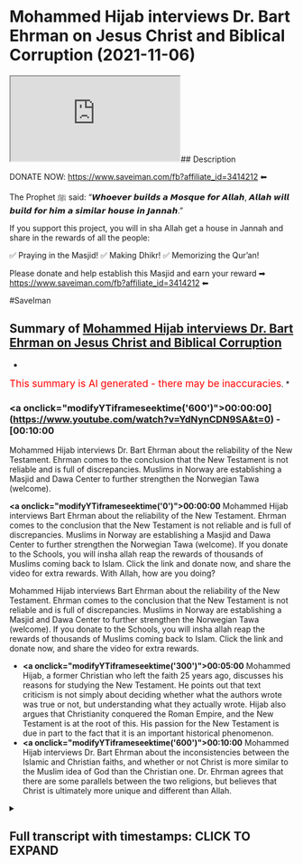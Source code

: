# Mohammed Hijab interviews Dr. Bart Ehrman on Jesus Christ and Biblical Corruption (2021-11-06)

<iframe loading='lazy' src='https://www.youtube.com/embed/YdNynCDN9SA'></iframe>## Description

DONATE NOW: https://www.saveiman.com/fb?affiliate_id=3414212 ⬅

The Prophet ﷺ said: “𝙒𝙝𝙤𝙚𝙫𝙚𝙧 𝙗𝙪𝙞𝙡𝙙𝙨 𝙖 𝙈𝙤𝙨𝙦𝙪𝙚 𝙛𝙤𝙧 𝘼𝙡𝙡𝙖𝙝, 𝘼𝙡𝙡𝙖𝙝 𝙬𝙞𝙡𝙡 𝙗𝙪𝙞𝙡𝙙 𝙛𝙤𝙧 𝙝𝙞𝙢 𝙖 𝙨𝙞𝙢𝙞𝙡𝙖𝙧 𝙝𝙤𝙪𝙨𝙚 𝙞𝙣 𝙅𝙖𝙣𝙣𝙖𝙝.” 

If you support this project, you will in sha Allah get a house in Jannah and share in the rewards of all the people:

✅ Praying in the Masjid!
✅ Making Dhikr!
✅ Memorizing the Qur’an!

Please donate and help establish this Masjid and earn your reward ➡ https://www.saveiman.com/fb?affiliate_id=3414212 ⬅

#SaveIman

## Summary of [Mohammed Hijab interviews Dr. Bart Ehrman on Jesus Christ and Biblical Corruption](https://www.youtube.com/watch?v=YdNynCDN9SA)


*

<span style="color:red; font-size:125%">This summary is AI generated - there may be inaccuracies</span>. [](/)*

### <a onclick=\"modifyYTiframeseektime('600')\">00:00:00](https://www.youtube.com/watch?v=YdNynCDN9SA&t=0) - [00:10:00</a>

Mohammed Hijab interviews Dr. Bart Ehrman about the reliability of the New Testament. Ehrman comes to the conclusion that the New Testament is not reliable and is full of discrepancies. Muslims in Norway are establishing a Masjid and Dawa Center to further strengthen the Norwegian Tawa (welcome).

**<a onclick=\"modifyYTiframeseektime('0')\">00:00:00</a>** Mohammed Hijab interviews Bart Ehrman about the reliability of the New Testament. Ehrman comes to the conclusion that the New Testament is not reliable and is full of discrepancies. Muslims in Norway are establishing a Masjid and Dawa Center to further strengthen the Norwegian Tawa (welcome). If you donate to the Schools, you will insha allah reap the rewards of thousands of Muslims coming back to Islam. Click the link and donate now, and share the video for extra rewards. With Allah, how are you doing?

Mohammed Hijab interviews Bart Ehrman about the reliability of the New Testament. Ehrman comes to the conclusion that the New Testament is not reliable and is full of discrepancies. Muslims in Norway are establishing a Masjid and Dawa Center to further strengthen the Norwegian Tawa (welcome). If you donate to the Schools, you will insha allah reap the rewards of thousands of Muslims coming back to Islam. Click the link and donate now, and share the video for extra rewards.
* **<a onclick=\"modifyYTiframeseektime('300')\">00:05:00</a>** Mohammed Hijab, a former Christian who left the faith 25 years ago, discusses his reasons for studying the New Testament. He points out that text criticism is not simply about deciding whether what the authors wrote was true or not, but understanding what they actually wrote. Hijab also argues that Christianity conquered the Roman Empire, and the New Testament is at the root of this. His passion for the New Testament is due in part to the fact that it is an important historical phenomenon.
* **<a onclick=\"modifyYTiframeseektime('600')\">00:10:00</a>** Mohammed Hijab interviews Dr. Bart Ehrman about the inconsistencies between the Islamic and Christian faiths, and whether or not Christ is more similar to the Muslim idea of God than the Christian one. Dr. Ehrman agrees that there are some parallels between the two religions, but believes that Christ is ultimately more unique and different than Allah.

<details><summary><h2>Full transcript with timestamps: CLICK TO EXPAND</h2></summary>

<a onclick="modifyYTiframeseektime('0)')">0:00:00 muslims in norway are now establishing a<\/a>
<a onclick="modifyYTiframeseektime('2)')">0:00:02 masjid and dawa center to enhance the<\/a>
<a onclick="modifyYTiframeseektime('4)')">0:00:04 norwegian tawa if you donate to the<\/a>
<a onclick="modifyYTiframeseektime('6)')">0:00:06 schools you will insha allah reap the<\/a>
<a onclick="modifyYTiframeseektime('8)')">0:00:08 rewards of thousands of muslims coming<\/a>
<a onclick="modifyYTiframeseektime('11)')">0:00:11 back to islam and many of those who<\/a>
<a onclick="modifyYTiframeseektime('13)')">0:00:13 become dwight and invite to islam so<\/a>
<a onclick="modifyYTiframeseektime('15)')">0:00:15 click the link and donate now and share<\/a>
<a onclick="modifyYTiframeseektime('18)')">0:00:18 the video for extra rewards<\/a>
<a onclick="modifyYTiframeseektime('20)')">0:00:20 with allah how are you guys doing and<\/a>
<a onclick="modifyYTiframeseektime('23)')">0:00:23 welcome um<\/a>
<a onclick="modifyYTiframeseektime('24)')">0:00:24 on behalf<\/a>
<a onclick="modifyYTiframeseektime('25)')">0:00:25 of islam net in fact who which is a<\/a>
<a onclick="modifyYTiframeseektime('27)')">0:00:27 norwegian organization organization<\/a>
<a onclick="modifyYTiframeseektime('29)')">0:00:29 which aims to create bridges between<\/a>
<a onclick="modifyYTiframeseektime('30)')">0:00:30 muslim and non-muslim communities<\/a>
<a onclick="modifyYTiframeseektime('32)')">0:00:32 they're doing some great work we are<\/a>
<a onclick="modifyYTiframeseektime('34)')">0:00:34 joined with an esteemed<\/a>
<a onclick="modifyYTiframeseektime('36)')">0:00:36 uh legendary you know professor<\/a>
<a onclick="modifyYTiframeseektime('39)')">0:00:39 professor bar ehrman many of you already<\/a>
<a onclick="modifyYTiframeseektime('41)')">0:00:41 know who he is but if you don't know i'm<\/a>
<a onclick="modifyYTiframeseektime('43)')">0:00:43 going to quickly tell you<\/a>
<a onclick="modifyYTiframeseektime('45)')">0:00:45 um has written or edited 33 books<\/a>
<a onclick="modifyYTiframeseektime('47)')">0:00:47 including six new new york times<\/a>
<a onclick="modifyYTiframeseektime('50)')">0:00:50 bestsellers how jesus became god<\/a>
<a onclick="modifyYTiframeseektime('52)')">0:00:52 misquoting jesus<\/a>
<a onclick="modifyYTiframeseektime('53)')">0:00:53 um god's problem jesus interrupted<\/a>
<a onclick="modifyYTiframeseektime('56)')">0:00:56 forged and the triumph<\/a>
<a onclick="modifyYTiframeseektime('58)')">0:00:58 of christianity bart is uh james a grey<\/a>
<a onclick="modifyYTiframeseektime('61)')">0:01:01 distinguished professor of religious<\/a>
<a onclick="modifyYTiframeseektime('62)')">0:01:02 studies at the university of north<\/a>
<a onclick="modifyYTiframeseektime('63)')">0:01:03 carolina carolina chapel hill where he<\/a>
<a onclick="modifyYTiframeseektime('66)')">0:01:06 has taught thousands of students and won<\/a>
<a onclick="modifyYTiframeseektime('68)')">0:01:08 numerous awards<\/a>
<a onclick="modifyYTiframeseektime('69)')">0:01:09 um you know bart's work has been<\/a>
<a onclick="modifyYTiframeseektime('71)')">0:01:11 featured in the new york times<\/a>
<a onclick="modifyYTiframeseektime('72)')">0:01:12 washington post uh the new uh newsweek<\/a>
<a onclick="modifyYTiframeseektime('75)')">0:01:15 has appeared on national geographic cnn<\/a>
<a onclick="modifyYTiframeseektime('77)')">0:01:17 bbc nbc uh dateline and many other<\/a>
<a onclick="modifyYTiframeseektime('80)')">0:01:20 places as well um how are you uh today<\/a>
<a onclick="modifyYTiframeseektime('83)')">0:01:23 professor yep i'm i'm doing well thanks<\/a>
<a onclick="modifyYTiframeseektime('85)')">0:01:25 doing well<\/a>
<a onclick="modifyYTiframeseektime('86)')">0:01:26 i i think many people will know who you<\/a>
<a onclick="modifyYTiframeseektime('88)')">0:01:28 are especially from um kind of our<\/a>
<a onclick="modifyYTiframeseektime('91)')">0:01:31 follower base because of your kind of<\/a>
<a onclick="modifyYTiframeseektime('93)')">0:01:33 work and how it's had an impact<\/a>
<a onclick="modifyYTiframeseektime('96)')">0:01:36 on kind of apologetics whether it's<\/a>
<a onclick="modifyYTiframeseektime('97)')">0:01:37 christian apologetics uh islamic<\/a>
<a onclick="modifyYTiframeseektime('99)')">0:01:39 apologetics or otherwise even new<\/a>
<a onclick="modifyYTiframeseektime('102)')">0:01:42 atheists reference your work and so it's<\/a>
<a onclick="modifyYTiframeseektime('104)')">0:01:44 really um a pleasure to have you on i<\/a>
<a onclick="modifyYTiframeseektime('107)')">0:01:47 think the first question i'd like to ask<\/a>
<a onclick="modifyYTiframeseektime('109)')">0:01:49 you um regarding your line of specialism<\/a>
<a onclick="modifyYTiframeseektime('112)')">0:01:52 is<\/a>
<a onclick="modifyYTiframeseektime('113)')">0:01:53 about the reliability of the new<\/a>
<a onclick="modifyYTiframeseektime('114)')">0:01:54 testament okay um<\/a>
<a onclick="modifyYTiframeseektime('116)')">0:01:56 first and foremost you you came to a<\/a>
<a onclick="modifyYTiframeseektime('118)')">0:01:58 conclusion in your own life in your own<\/a>
<a onclick="modifyYTiframeseektime('120)')">0:02:00 kind of development<\/a>
<a onclick="modifyYTiframeseektime('122)')">0:02:02 that the new testament is not reliable<\/a>
<a onclick="modifyYTiframeseektime('125)')">0:02:05 why did you come to that conclusion<\/a>
<a onclick="modifyYTiframeseektime('127)')">0:02:07 yeah you know and part i did come to<\/a>
<a onclick="modifyYTiframeseektime('129)')">0:02:09 that conclusion i started out as a as a<\/a>
<a onclick="modifyYTiframeseektime('131)')">0:02:11 very conservative fundamentalist<\/a>
<a onclick="modifyYTiframeseektime('133)')">0:02:13 christian who uh believed that every<\/a>
<a onclick="modifyYTiframeseektime('135)')">0:02:15 word in the bible was completely true<\/a>
<a onclick="modifyYTiframeseektime('138)')">0:02:18 and that there were no errors of any<\/a>
<a onclick="modifyYTiframeseektime('140)')">0:02:20 kind<\/a>
<a onclick="modifyYTiframeseektime('140)')">0:02:20 scientific geographical historical<\/a>
<a onclick="modifyYTiframeseektime('143)')">0:02:23 anything<\/a>
<a onclick="modifyYTiframeseektime('144)')">0:02:24 and over time i came to realize that uh<\/a>
<a onclick="modifyYTiframeseektime('146)')">0:02:26 that that wasn't right and in part it<\/a>
<a onclick="modifyYTiframeseektime('148)')">0:02:28 was because i recognized i finally i was<\/a>
<a onclick="modifyYTiframeseektime('151)')">0:02:31 i was open to any point of view i came i<\/a>
<a onclick="modifyYTiframeseektime('154)')">0:02:34 came to recognize that in fact there are<\/a>
<a onclick="modifyYTiframeseektime('156)')">0:02:36 discrepancies and uh and contradictions<\/a>
<a onclick="modifyYTiframeseektime('160)')">0:02:40 in the new testament just say between<\/a>
<a onclick="modifyYTiframeseektime('162)')">0:02:42 the gospels uh and their accounts of<\/a>
<a onclick="modifyYTiframeseektime('164)')">0:02:44 jesus or between what the book of acts<\/a>
<a onclick="modifyYTiframeseektime('166)')">0:02:46 says about paul what paul says about<\/a>
<a onclick="modifyYTiframeseektime('168)')">0:02:48 paul or about so they're they're<\/a>
<a onclick="modifyYTiframeseektime('169)')">0:02:49 discrepancies and obviously if they're<\/a>
<a onclick="modifyYTiframeseektime('171)')">0:02:51 discrepancies they both both views<\/a>
<a onclick="modifyYTiframeseektime('173)')">0:02:53 stated can't can't be true so the the<\/a>
<a onclick="modifyYTiframeseektime('176)')">0:02:56 trick is though what does it mean to be<\/a>
<a onclick="modifyYTiframeseektime('178)')">0:02:58 unreliable<\/a>
<a onclick="modifyYTiframeseektime('179)')">0:02:59 i mean if you've got a<\/a>
<a onclick="modifyYTiframeseektime('181)')">0:03:01 you know if you've got a friend who uh<\/a>
<a onclick="modifyYTiframeseektime('184)')">0:03:04 who's giving you directions and about<\/a>
<a onclick="modifyYTiframeseektime('185)')">0:03:05 ten percent of the time they're wrong<\/a>
<a onclick="modifyYTiframeseektime('188)')">0:03:08 you know you don't know if you can trust<\/a>
<a onclick="modifyYTiframeseektime('189)')">0:03:09 him or not but it's not that he's like<\/a>
<a onclick="modifyYTiframeseektime('191)')">0:03:11 completely unreliable it's just you have<\/a>
<a onclick="modifyYTiframeseektime('193)')">0:03:13 to figure out once he when's he got it<\/a>
<a onclick="modifyYTiframeseektime('195)')">0:03:15 right and not and that's how it is with<\/a>
<a onclick="modifyYTiframeseektime('196)')">0:03:16 that's how it is with the new testament<\/a>
<a onclick="modifyYTiframeseektime('198)')">0:03:18 especially you've got to figure out<\/a>
<a onclick="modifyYTiframeseektime('200)')">0:03:20 where it's right and and where there are<\/a>
<a onclick="modifyYTiframeseektime('202)')">0:03:22 mistakes<\/a>
<a onclick="modifyYTiframeseektime('203)')">0:03:23 and how how can one figure that out in<\/a>
<a onclick="modifyYTiframeseektime('206)')">0:03:26 in layman's terms like if if now many<\/a>
<a onclick="modifyYTiframeseektime('208)')">0:03:28 christians may be watching this and say<\/a>
<a onclick="modifyYTiframeseektime('210)')">0:03:30 well they object to this fact and they<\/a>
<a onclick="modifyYTiframeseektime('212)')">0:03:32 believe that every word and every<\/a>
<a onclick="modifyYTiframeseektime('213)')">0:03:33 sentence<\/a>
<a onclick="modifyYTiframeseektime('214)')">0:03:34 of the bible is in fact inspired by god<\/a>
<a onclick="modifyYTiframeseektime('216)')">0:03:36 and that they're they believe in<\/a>
<a onclick="modifyYTiframeseektime('218)')">0:03:38 biblical inerrancy they don't believe<\/a>
<a onclick="modifyYTiframeseektime('219)')">0:03:39 that there's any such thing as an error<\/a>
<a onclick="modifyYTiframeseektime('221)')">0:03:41 in the bible they'll be<\/a>
<a onclick="modifyYTiframeseektime('223)')">0:03:43 very much taken aback by what you're<\/a>
<a onclick="modifyYTiframeseektime('224)')">0:03:44 saying and say we find it objectionable<\/a>
<a onclick="modifyYTiframeseektime('226)')">0:03:46 in fact so what would you do in order to<\/a>
<a onclick="modifyYTiframeseektime('228)')">0:03:48 prove to them that this is not the case<\/a>
<a onclick="modifyYTiframeseektime('230)')">0:03:50 well you know that as i said that's how<\/a>
<a onclick="modifyYTiframeseektime('231)')">0:03:51 i started out too i when i graduated<\/a>
<a onclick="modifyYTiframeseektime('233)')">0:03:53 from high school i went to uh moody<\/a>
<a onclick="modifyYTiframeseektime('235)')">0:03:55 bible institute in chicago which is a<\/a>
<a onclick="modifyYTiframeseektime('238)')">0:03:58 it's a bastion of fundamentalism and i<\/a>
<a onclick="modifyYTiframeseektime('240)')">0:04:00 was completely i was completely sold for<\/a>
<a onclick="modifyYTiframeseektime('242)')">0:04:02 years so this is absolutely there is not<\/a>
<a onclick="modifyYTiframeseektime('244)')">0:04:04 a word wrong in the bible um it was<\/a>
<a onclick="modifyYTiframeseektime('247)')">0:04:07 finally when i started i learned greek<\/a>
<a onclick="modifyYTiframeseektime('250)')">0:04:10 so i could read the new testament in<\/a>
<a onclick="modifyYTiframeseektime('251)')">0:04:11 greek and i learned hebrews i could read<\/a>
<a onclick="modifyYTiframeseektime('253)')">0:04:13 the old testament in hebrew and i<\/a>
<a onclick="modifyYTiframeseektime('254)')">0:04:14 started and i started really studying<\/a>
<a onclick="modifyYTiframeseektime('256)')">0:04:16 these texts very closely and i started<\/a>
<a onclick="modifyYTiframeseektime('259)')">0:04:19 finding that there are uh you know there<\/a>
<a onclick="modifyYTiframeseektime('261)')">0:04:21 there are discrepancies i mean mark will<\/a>
<a onclick="modifyYTiframeseektime('263)')">0:04:23 say one thing and matthew will say<\/a>
<a onclick="modifyYTiframeseektime('265)')">0:04:25 something else and it's the opposite<\/a>
<a onclick="modifyYTiframeseektime('266)')">0:04:26 thing you don't know this unless you<\/a>
<a onclick="modifyYTiframeseektime('269)')">0:04:29 really look closely but when you do that<\/a>
<a onclick="modifyYTiframeseektime('271)')">0:04:31 then you see this and so so yeah how do<\/a>
<a onclick="modifyYTiframeseektime('273)')">0:04:33 you go about finding out what's right<\/a>
<a onclick="modifyYTiframeseektime('275)')">0:04:35 well you do it the way any historian<\/a>
<a onclick="modifyYTiframeseektime('277)')">0:04:37 finds out what happened in the past i<\/a>
<a onclick="modifyYTiframeseektime('278)')">0:04:38 mean if you're talking about uh you know<\/a>
<a onclick="modifyYTiframeseektime('281)')">0:04:41 uh abraham lincoln or the emperor<\/a>
<a onclick="modifyYTiframeseektime('283)')">0:04:43 constantine or whatever churchill you<\/a>
<a onclick="modifyYTiframeseektime('285)')">0:04:45 you you have to historians look at all<\/a>
<a onclick="modifyYTiframeseektime('288)')">0:04:48 the evidence they consider who's writing<\/a>
<a onclick="modifyYTiframeseektime('290)')">0:04:50 it they consider how close it is to the<\/a>
<a onclick="modifyYTiframeseektime('292)')">0:04:52 source they consider how many sources<\/a>
<a onclick="modifyYTiframeseektime('294)')">0:04:54 they have they see if they're consistent<\/a>
<a onclick="modifyYTiframeseektime('296)')">0:04:56 with each other they they uh you know<\/a>
<a onclick="modifyYTiframeseektime('298)')">0:04:58 they they try to work out what what most<\/a>
<a onclick="modifyYTiframeseektime('300)')">0:05:00 plausibly happened and that's all you<\/a>
<a onclick="modifyYTiframeseektime('302)')">0:05:02 can do with the new testament too you<\/a>
<a onclick="modifyYTiframeseektime('303)')">0:05:03 treat it like a historical source if you<\/a>
<a onclick="modifyYTiframeseektime('305)')">0:05:05 want to know what happened historically<\/a>
<a onclick="modifyYTiframeseektime('308)')">0:05:08 i mean uh just a bit of my background<\/a>
<a onclick="modifyYTiframeseektime('310)')">0:05:10 that at one point when i was um actually<\/a>
<a onclick="modifyYTiframeseektime('312)')">0:05:12 auditing a course at the university of<\/a>
<a onclick="modifyYTiframeseektime('314)')">0:05:14 oxford<\/a>
<a onclick="modifyYTiframeseektime('315)')">0:05:15 doing um on text criticism it's not<\/a>
<a onclick="modifyYTiframeseektime('317)')">0:05:17 something i actually specialize in<\/a>
<a onclick="modifyYTiframeseektime('318)')">0:05:18 myself but i did audit a text criticism<\/a>
<a onclick="modifyYTiframeseektime('321)')">0:05:21 course as part of my<\/a>
<a onclick="modifyYTiframeseektime('322)')">0:05:22 um applied<\/a>
<a onclick="modifyYTiframeseektime('325)')">0:05:25 applied<\/a>
<a onclick="modifyYTiframeseektime('326)')">0:05:26 theology masters and i knew for a fact<\/a>
<a onclick="modifyYTiframeseektime('329)')">0:05:29 that i was well over my kind of people<\/a>
<a onclick="modifyYTiframeseektime('332)')">0:05:32 were on a different level i mean you<\/a>
<a onclick="modifyYTiframeseektime('333)')">0:05:33 have to have<\/a>
<a onclick="modifyYTiframeseektime('335)')">0:05:35 like you said language skills and i said<\/a>
<a onclick="modifyYTiframeseektime('336)')">0:05:36 this is a specialism in and of itself<\/a>
<a onclick="modifyYTiframeseektime('338)')">0:05:38 you need to have language skills there<\/a>
<a onclick="modifyYTiframeseektime('339)')">0:05:39 are you know polygons people have many<\/a>
<a onclick="modifyYTiframeseektime('341)')">0:05:41 different languages under their belt<\/a>
<a onclick="modifyYTiframeseektime('343)')">0:05:43 like you said hebrew and and greek and<\/a>
<a onclick="modifyYTiframeseektime('346)')">0:05:46 sometimes other languages as well<\/a>
<a onclick="modifyYTiframeseektime('348)')">0:05:48 and so i do really respect the level of<\/a>
<a onclick="modifyYTiframeseektime('351)')">0:05:51 work that comes into you know your line<\/a>
<a onclick="modifyYTiframeseektime('353)')">0:05:53 of specialism<\/a>
<a onclick="modifyYTiframeseektime('355)')">0:05:55 someone has to learn this language and<\/a>
<a onclick="modifyYTiframeseektime('357)')">0:05:57 then manuscript<\/a>
<a onclick="modifyYTiframeseektime('358)')">0:05:58 uh kind of analysis and and looking at<\/a>
<a onclick="modifyYTiframeseektime('362)')">0:06:02 trying to draw inferences from it and<\/a>
<a onclick="modifyYTiframeseektime('363)')">0:06:03 stuff like this is it really is the work<\/a>
<a onclick="modifyYTiframeseektime('366)')">0:06:06 of such and you've been doing this for<\/a>
<a onclick="modifyYTiframeseektime('367)')">0:06:07 that many years so obviously<\/a>
<a onclick="modifyYTiframeseektime('369)')">0:06:09 um it was only then really when i<\/a>
<a onclick="modifyYTiframeseektime('370)')">0:06:10 started to realize how heavy this was in<\/a>
<a onclick="modifyYTiframeseektime('372)')">0:06:12 terms of<\/a>
<a onclick="modifyYTiframeseektime('373)')">0:06:13 being able to be a great<\/a>
<a onclick="modifyYTiframeseektime('375)')">0:06:15 text critic it's not something that<\/a>
<a onclick="modifyYTiframeseektime('377)')">0:06:17 someone could just do in a year or two<\/a>
<a onclick="modifyYTiframeseektime('378)')">0:06:18 it's something that one must actually<\/a>
<a onclick="modifyYTiframeseektime('380)')">0:06:20 dedicate a considerable chunk of their<\/a>
<a onclick="modifyYTiframeseektime('382)')">0:06:22 life but i'm wondering why you decided<\/a>
<a onclick="modifyYTiframeseektime('385)')">0:06:25 to do so because when i was looking at<\/a>
<a onclick="modifyYTiframeseektime('386)')">0:06:26 some of<\/a>
<a onclick="modifyYTiframeseektime('387)')">0:06:27 the videos about your story you left<\/a>
<a onclick="modifyYTiframeseektime('389)')">0:06:29 christianity because of this reason from<\/a>
<a onclick="modifyYTiframeseektime('391)')">0:06:31 what i understand but what kept you<\/a>
<a onclick="modifyYTiframeseektime('394)')">0:06:34 interested in this topic<\/a>
<a onclick="modifyYTiframeseektime('396)')">0:06:36 so um what i so i got i got interest i<\/a>
<a onclick="modifyYTiframeseektime('399)')">0:06:39 got interested in text criticism so some<\/a>
<a onclick="modifyYTiframeseektime('401)')">0:06:41 people may not know exactly what that<\/a>
<a onclick="modifyYTiframeseektime('403)')">0:06:43 means it doesn't really just mean<\/a>
<a onclick="modifyYTiframeseektime('404)')">0:06:44 interpretation of text as you said it<\/a>
<a onclick="modifyYTiframeseektime('406)')">0:06:46 has to do with manuscripts you with the<\/a>
<a onclick="modifyYTiframeseektime('408)')">0:06:48 new testament uh we have thousands of<\/a>
<a onclick="modifyYTiframeseektime('410)')">0:06:50 manuscripts but they have many many<\/a>
<a onclick="modifyYTiframeseektime('412)')">0:06:52 differences between them and so since we<\/a>
<a onclick="modifyYTiframeseektime('415)')">0:06:55 don't have the originals we have to look<\/a>
<a onclick="modifyYTiframeseektime('417)')">0:06:57 at these manuscripts to find out what<\/a>
<a onclick="modifyYTiframeseektime('418)')">0:06:58 the what the authors originally wrote<\/a>
<a onclick="modifyYTiframeseektime('421)')">0:07:01 and so text criticism is not deciding<\/a>
<a onclick="modifyYTiframeseektime('424)')">0:07:04 whether what the authors wrote was true<\/a>
<a onclick="modifyYTiframeseektime('426)')">0:07:06 or not it's just finding out what did<\/a>
<a onclick="modifyYTiframeseektime('428)')">0:07:08 they actually write and it's not just<\/a>
<a onclick="modifyYTiframeseektime('430)')">0:07:10 the new testaments every book from<\/a>
<a onclick="modifyYTiframeseektime('431)')">0:07:11 antiquity is like this so every every<\/a>
<a onclick="modifyYTiframeseektime('433)')">0:07:13 you know shakespeare is like this or a<\/a>
<a onclick="modifyYTiframeseektime('435)')">0:07:15 cl i'm chaucer i mean everybody all<\/a>
<a onclick="modifyYTiframeseektime('437)')">0:07:17 these books you've got to figure out the<\/a>
<a onclick="modifyYTiframeseektime('438)')">0:07:18 author wrote so i got interested in that<\/a>
<a onclick="modifyYTiframeseektime('441)')">0:07:21 because i i believed that the original<\/a>
<a onclick="modifyYTiframeseektime('442)')">0:07:22 words were inspired by god and so i<\/a>
<a onclick="modifyYTiframeseektime('445)')">0:07:25 wanted to know what the words were since<\/a>
<a onclick="modifyYTiframeseektime('447)')">0:07:27 we have all these manuscripts that have<\/a>
<a onclick="modifyYTiframeseektime('448)')">0:07:28 differences in them so that's what got<\/a>
<a onclick="modifyYTiframeseektime('449)')">0:07:29 me going what kept me going is um was<\/a>
<a onclick="modifyYTiframeseektime('453)')">0:07:33 somewhat different i actually did leave<\/a>
<a onclick="modifyYTiframeseektime('455)')">0:07:35 the faith about 25 years ago i stopped<\/a>
<a onclick="modifyYTiframeseektime('457)')">0:07:37 being a christian and it wasn't actually<\/a>
<a onclick="modifyYTiframeseektime('460)')">0:07:40 because of the scholarship it turned the<\/a>
<a onclick="modifyYTiframeseektime('462)')">0:07:42 reason i left the faith was um was not<\/a>
<a onclick="modifyYTiframeseektime('465)')">0:07:45 because i knew the bible had mistakes or<\/a>
<a onclick="modifyYTiframeseektime('466)')">0:07:46 i knew that for a long time and i stayed<\/a>
<a onclick="modifyYTiframeseektime('469)')">0:07:49 a christian for a long time knowing that<\/a>
<a onclick="modifyYTiframeseektime('471)')">0:07:51 what that made me leave the faith was<\/a>
<a onclick="modifyYTiframeseektime('473)')">0:07:53 being i got to a point where i just<\/a>
<a onclick="modifyYTiframeseektime('475)')">0:07:55 couldn't believe that there was a god<\/a>
<a onclick="modifyYTiframeseektime('477)')">0:07:57 who is in the world who is active a<\/a>
<a onclick="modifyYTiframeseektime('479)')">0:07:59 loving powerful god who's active in the<\/a>
<a onclick="modifyYTiframeseektime('481)')">0:08:01 world<\/a>
<a onclick="modifyYTiframeseektime('482)')">0:08:02 given all of the massive suffering that<\/a>
<a onclick="modifyYTiframeseektime('484)')">0:08:04 people experience i just thought you<\/a>
<a onclick="modifyYTiframeseektime('486)')">0:08:06 know i just don't believe it anymore but<\/a>
<a onclick="modifyYTiframeseektime('488)')">0:08:08 then why do i continue being a new<\/a>
<a onclick="modifyYTiframeseektime('490)')">0:08:10 testament scholar i'm passionate about<\/a>
<a onclick="modifyYTiframeseektime('492)')">0:08:12 the new testament i'm passionate about<\/a>
<a onclick="modifyYTiframeseektime('493)')">0:08:13 the study of early christianity and<\/a>
<a onclick="modifyYTiframeseektime('495)')">0:08:15 largely it's because it is such an<\/a>
<a onclick="modifyYTiframeseektime('497)')">0:08:17 important historical phenomenon and<\/a>
<a onclick="modifyYTiframeseektime('499)')">0:08:19 christianity took over the entire roman<\/a>
<a onclick="modifyYTiframeseektime('501)')">0:08:21 empire and became the religion of the<\/a>
<a onclick="modifyYTiframeseektime('504)')">0:08:24 western world basically i mean the<\/a>
<a onclick="modifyYTiframeseektime('506)')">0:08:26 dominant religion of the western world<\/a>
<a onclick="modifyYTiframeseektime('508)')">0:08:28 and there's still more christians in the<\/a>
<a onclick="modifyYTiframeseektime('509)')">0:08:29 world than anything else it's like whoa<\/a>
<a onclick="modifyYTiframeseektime('511)')">0:08:31 it's really important and the new<\/a>
<a onclick="modifyYTiframeseektime('513)')">0:08:33 testament is at the very root of it's<\/a>
<a onclick="modifyYTiframeseektime('515)')">0:08:35 the foundation of it and so it's<\/a>
<a onclick="modifyYTiframeseektime('517)')">0:08:37 important for me to understand what the<\/a>
<a onclick="modifyYTiframeseektime('519)')">0:08:39 foundation is<\/a>
<a onclick="modifyYTiframeseektime('520)')">0:08:40 and to try and teach other people what<\/a>
<a onclick="modifyYTiframeseektime('521)')">0:08:41 the foundation is because most people<\/a>
<a onclick="modifyYTiframeseektime('523)')">0:08:43 really don't know uh and so that's why<\/a>
<a onclick="modifyYTiframeseektime('527)')">0:08:47 well i mean your work as as i've said<\/a>
<a onclick="modifyYTiframeseektime('529)')">0:08:49 it's not just applicable or relevant to<\/a>
<a onclick="modifyYTiframeseektime('531)')">0:08:51 kind of christians it's very much<\/a>
<a onclick="modifyYTiframeseektime('533)')">0:08:53 relevant to muslims as well because as<\/a>
<a onclick="modifyYTiframeseektime('535)')">0:08:55 you know in the islamic faith muslims<\/a>
<a onclick="modifyYTiframeseektime('537)')">0:08:57 believe in jesus christ as well and<\/a>
<a onclick="modifyYTiframeseektime('539)')">0:08:59 obviously there's competing narrative<\/a>
<a onclick="modifyYTiframeseektime('540)')">0:09:00 ideas as to who jesus christ was in fact<\/a>
<a onclick="modifyYTiframeseektime('544)')">0:09:04 and<\/a>
<a onclick="modifyYTiframeseektime('544)')">0:09:04 um the main i would say the fundamental<\/a>
<a onclick="modifyYTiframeseektime('547)')">0:09:07 difference between the kind of muslim<\/a>
<a onclick="modifyYTiframeseektime('548)')">0:09:08 faith in the christian faith in this<\/a>
<a onclick="modifyYTiframeseektime('549)')">0:09:09 regard<\/a>
<a onclick="modifyYTiframeseektime('550)')">0:09:10 is that<\/a>
<a onclick="modifyYTiframeseektime('551)')">0:09:11 muslims view jesus christ as a prophet<\/a>
<a onclick="modifyYTiframeseektime('554)')">0:09:14 and a mess as a messenger prophet and<\/a>
<a onclick="modifyYTiframeseektime('556)')">0:09:16 the messiah but not as god or the son of<\/a>
<a onclick="modifyYTiframeseektime('558)')">0:09:18 god in fact they<\/a>
<a onclick="modifyYTiframeseektime('560)')">0:09:20 you know the quran is very explicit that<\/a>
<a onclick="modifyYTiframeseektime('561)')">0:09:21 he doesn't<\/a>
<a onclick="modifyYTiframeseektime('562)')">0:09:22 um he doesn't claim to be a he doesn't<\/a>
<a onclick="modifyYTiframeseektime('564)')">0:09:24 claim to be a god himself in fact this<\/a>
<a onclick="modifyYTiframeseektime('567)')">0:09:27 is seen as a fabricated or some kind of<\/a>
<a onclick="modifyYTiframeseektime('568)')">0:09:28 a contrivance<\/a>
<a onclick="modifyYTiframeseektime('570)')">0:09:30 on the on the narrative and really the<\/a>
<a onclick="modifyYTiframeseektime('572)')">0:09:32 the islamic idea is that there cannot be<\/a>
<a onclick="modifyYTiframeseektime('574)')">0:09:34 someone it's not intelligible or<\/a>
<a onclick="modifyYTiframeseektime('576)')">0:09:36 conceivable or pardonable uh for someone<\/a>
<a onclick="modifyYTiframeseektime('579)')">0:09:39 with a date of birth to be referred to<\/a>
<a onclick="modifyYTiframeseektime('581)')">0:09:41 as god anyway so<\/a>
<a onclick="modifyYTiframeseektime('582)')">0:09:42 jesus christ will be disqualified from<\/a>
<a onclick="modifyYTiframeseektime('584)')">0:09:44 from that perspective but this is why<\/a>
<a onclick="modifyYTiframeseektime('586)')">0:09:46 there's there's a lot of interest i<\/a>
<a onclick="modifyYTiframeseektime('588)')">0:09:48 think from the muslim community<\/a>
<a onclick="modifyYTiframeseektime('590)')">0:09:50 on<\/a>
<a onclick="modifyYTiframeseektime('591)')">0:09:51 um<\/a>
<a onclick="modifyYTiframeseektime('592)')">0:09:52 on your kind of work because this is<\/a>
<a onclick="modifyYTiframeseektime('594)')">0:09:54 historical work that's being done and<\/a>
<a onclick="modifyYTiframeseektime('596)')">0:09:56 many muslims feel that kind of your<\/a>
<a onclick="modifyYTiframeseektime('598)')">0:09:58 vision of or your conclusions your<\/a>
<a onclick="modifyYTiframeseektime('599)')">0:09:59 historical conclusions of who jesus<\/a>
<a onclick="modifyYTiframeseektime('601)')">0:10:01 christ is is more commensurate with at<\/a>
<a onclick="modifyYTiframeseektime('603)')">0:10:03 least the muslim idea than it is with<\/a>
<a onclick="modifyYTiframeseektime('607)')">0:10:07 the christian one to what extent would<\/a>
<a onclick="modifyYTiframeseektime('609)')">0:10:09 you agree or disagree with that notion<\/a>
<a onclick="modifyYTiframeseektime('623)')">0:10:23 you<\/a>
</details>